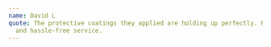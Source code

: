 ```yaml
---
name: David L
quote: The protective coatings they applied are holding up perfectly. Reliable
  and hassle-free service.
---
```

